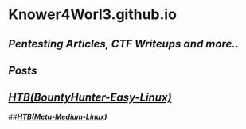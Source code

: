 Knower4Worl3.github.io
======================

_**Pentesting Articles, CTF Writeups and more..**_
---------------------------------------------------

_**Posts**_
------------


 
## _**[HTB(BountyHunter-Easy-Linux)](/HTB/BountyHunter.md)**_


##_**[HTB(Meta-Medium-Linux)](/HTB/meta.md)**_



    






